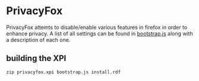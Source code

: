 # PrivacyFox
PrivacyFox attemts to disable/enable various features in firefox in order to enhance privacy. A list of all settings can be found in [bootstrap.js](bootstrap.js) along with a description of each one.

## building the XPI
```
zip privacyfox.xpi bootstrap.js install.rdf
```
